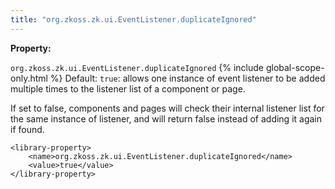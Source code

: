 ```yaml
---
title: "org.zkoss.zk.ui.EventListener.duplicateIgnored"
---
```


**Property:**

`org.zkoss.zk.ui.EventListener.duplicateIgnored`
{% include global-scope-only.html %}
Default:  `true`: allows one instance of event listener to be added multiple times to the listener list of a component or page.

If set to false, components and pages will check their internal listener
list for the same instance of listener, and will return false instead of
adding it again if found.

    <library-property>
        <name>org.zkoss.zk.ui.EventListener.duplicateIgnored</name>
        <value>true</value>
    </library-property>
